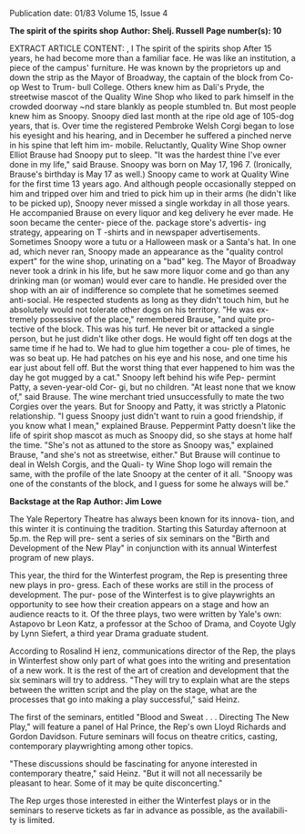 Publication date: 01/83
Volume 15, Issue 4

**The spirit of the spirits shop**
**Author: Shelj. Russell**
**Page number(s): 10**

EXTRACT ARTICLE CONTENT:
, I 
The spirit of the spirits shop 
After 15 years, he had become more 
than a familiar face. He was like an 
institution, a piece of the campus' 
furniture. He was known by the proprietors up and down the strip as the 
Mayor of Broadway, the captain of 
the block from Co-op West to Trum-
bull College. Others knew him as 
Dali's Pryde, the streetwise mascot of 
the Quality Wine Shop who liked to 
park himself in the crowded doorway 
~nd stare blankly as people stumbled 
tn. 
But most people knew him as 
Snoopy. 
Snoopy died last month at the ripe 
old age of 105-dog years, that is. 
Over time the registered Pembroke 
Welsh Corgi began to lose his 
eyesight and his hearing, and in 
December he suffered a pinched 
nerve in his spine that left him im-
mobile. Reluctantly, Quality Wine 
Shop owner Elliot Brause had Snoopy 
put to sleep. "It was the hardest thine 
I've ever done in my life," said 
Brause. 
Snoopy was born on May 17, 
196 7. (Ironically, Brause's birthday is 
May 17 as well.) Snoopy came to 
work at Quality Wine for the first 
time 13 years ago. And although 
people occasionally stepped on him 
and tripped over him and tried to 
pick him up in their arms (he didn't 
like to be picked up), Snoopy never 
missed a single workday in all those 
years. He accompanied Brause on 
every liquor and keg delivery he ever 
made. He soon became the center-
piece of the. package store's advertis-
ing strategy, appearing on T -shirts 
and in newspaper advertisements. 
Sometimes Snoopy wore a tutu or a 
Halloween mask or a Santa's hat. In 
one ad, which never ran, Snoopy 
made an appearance as the "quality 
control expert" for the wine shop, 
urinating on a "bad" keg. 
The Mayor of Broadway never 
took a drink in his life, but he saw 
more liquor come and go than any 
drinking man (or woman) would ever 
care to handle. He presided over the 
shop with an air of indifference so 
complete that he sometimes seemed 
anti-social. He respected students as 
long as they didn't touch him, but he 
absolutely would not tolerate other 
dogs on his territory. "He was ex-
tremely possessive of the place," 
remembered Brause, "and quite pro-
tective of the block. This was his 
turf. He never bit or attacked a 
single person, but he just didn't like 
other dogs. He would fight off ten 
dogs at the same time if he had to. 
We had to glue him together a cou-
ple of times, he was so beat up. He 
had patches on his eye and his nose, 
and one time his ear just about fell 
off. But the worst thing that ever 
happened to him was the day he got 
mugged by a cat." 
Snoopy left behind his wife Pep-
permint Patty, a seven-year-old Cor-
gi, but no children. "At least none 
that we know of," said Brause. The 
wine merchant tried unsuccessfully to 
mate the two Corgies over the years. 
But for Snoopy and Patty, it was 
strictly a Platonic relationship. "I 
guess Snoopy just didn't want to ruin 
a good friendship, if you know what 
I mean," explained Brause. 
Peppermint Patty doesn't like the 
life of spirit shop mascot as much as 
Snoopy did, so she stays at home half 
the time. "She's not as attuned to the 
store as Snoopy was," explained 
Brause, "and she's not as streetwise, 
either." But Brause will continue to 
deal in Welsh Corgis, and the Quali-
ty Wine Shop logo will remain the 
same, with the profile of the late 
Snoopy at the center of it all. 
"Snoopy was one of the constants of 
the block, and I guess for some he 
always will be." 


**Backstage at the Rap**
**Author: Jim Lowe**

The Yale Repertory Theatre has 
always been known for its innova-
tion, and this winter it is continuing 
the tradition. Starting this Saturday 
afternoon at 5p.m. the Rep will pre-
sent a series of six seminars on the 
"Birth and Development of the New 
Play" in conjunction with its annual 
Winterfest program of new plays. 

This year, the third for the 
Winterfest program, the Rep is 
presenting three new plays in pro-
gress. Each of these works are still in 
the process of development. The pur-
pose of the Winterfest is to give 
playwrights an opportunity to see 
how their creation appears on a stage 
and how an audience reacts to it. Of 
the three plays, two were written by 
Yale's own: Astapovo br Leon Katz, a 
professor at the Schoo of Drama, and 
Coyote Ugly by Lynn Siefert, a third 
year Drama graduate student. 

According to Rosalind H ienz, 
communications director of the Rep, 
the plays in Winterfest show only 
part of what goes into the writing 
and presentation of a new work. It is 
the rest of the art of creation and 
development that the six seminars 
will try to address. "They will try to 
explain what are the steps between 
the written script and the play on the 
stage, what are the processes that go 
into making a play successful," said 
Heinz. 

The first of the seminars, entitled 
"Blood and Sweat . . . Directing The 
New Play," will feature a panel of 
Hal Prince, the Rep's own Lloyd 
Richards and Gordon Davidson. 
Future seminars will focus on theatre 
critics, casting, contemporary 
playwrighting among other topics. 

"These discussions should be 
fascinating for anyone interested in 
contemporary theatre," said Heinz. 
"But it will not all necessarily be 
pleasant to hear. Some of it may be 
quite disconcerting." 

The Rep urges those interested in 
either the Winterfest plays or in the 
seminars to reserve tickets as far in 
advance as possible, as the availabili-
ty is limited.